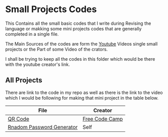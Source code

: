 # Small Projects Codes
This Contains all the small basic codes that I write during Revising the language or makking some mini projects codes that are generally completed in a single file.

The Main Sources of the codes are form the [Youtube](https://youtube.com) Videos single small projects or the Part of some Video of the crators.

I shall be trying to keep all the codes in this folder which would be there with the youtube creator's link.

## All Projects
There are link to the code in my repo as well as there is the link to the video which I would be following for making that mini project in the table below.

<!-- Table for the links -->

| File | Creator |
|------|---------|
| [QR Code](QRCode.py) | [Free Code Camp](https://youtu.be/pdy3nh1tn6I?si=AWNsFRekyhpIAfgr&t=4030) |
| [Rnadom Password Generator](PassGenrator.py) | Self |